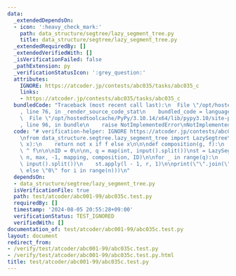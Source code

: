 ```yaml
---
data:
  _extendedDependsOn:
  - icon: ':heavy_check_mark:'
    path: data_structure/segtree/lazy_segment_tree.py
    title: data_structure/segtree/lazy_segment_tree.py
  _extendedRequiredBy: []
  _extendedVerifiedWith: []
  _isVerificationFailed: false
  _pathExtension: py
  _verificationStatusIcon: ':grey_question:'
  attributes:
    IGNORE: https://atcoder.jp/contests/abc035/tasks/abc035_c
    links:
    - https://atcoder.jp/contests/abc035/tasks/abc035_c
  bundledCode: "Traceback (most recent call last):\n  File \"/opt/hostedtoolcache/PyPy/3.10.14/x64/lib/pypy3.10/site-packages/onlinejudge_verify/documentation/build.py\"\
    , line 76, in _render_source_code_stat\n    bundled_code = language.bundle(\n\
    \  File \"/opt/hostedtoolcache/PyPy/3.10.14/x64/lib/pypy3.10/site-packages/onlinejudge_verify/languages/python.py\"\
    , line 96, in bundle\n    raise NotImplementedError\nNotImplementedError\n"
  code: "# verification-helper: IGNORE https://atcoder.jp/contests/abc035/tasks/abc035_c\n\
    \nfrom data_structure.segtree.lazy_segment_tree import LazySegtree\n\n\ndef mapping(f,\
    \ x):\n    return not x if f else x\n\n\ndef composition(g, f):\n    return g\
    \ ^ f\n\n\nID = 0\n\nn, q = map(int, input().split())\nst = LazySegtree([0] *\
    \ n, max, -1, mapping, composition, ID)\n\nfor _ in range(q):\n    l, r = map(int,\
    \ input().split())\n    st.apply(l - 1, r, 1)\n\nprint(\"\".join(\"1\" if st.get(i)\
    \ else \"0\" for i in range(n)))\n"
  dependsOn:
  - data_structure/segtree/lazy_segment_tree.py
  isVerificationFile: true
  path: test/atcoder/abc001-99/abc035c.test.py
  requiredBy: []
  timestamp: '2024-08-05 20:55:28+09:00'
  verificationStatus: TEST_IGNORED
  verifiedWith: []
documentation_of: test/atcoder/abc001-99/abc035c.test.py
layout: document
redirect_from:
- /verify/test/atcoder/abc001-99/abc035c.test.py
- /verify/test/atcoder/abc001-99/abc035c.test.py.html
title: test/atcoder/abc001-99/abc035c.test.py
---
```


